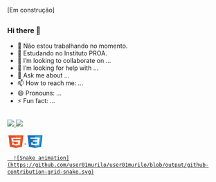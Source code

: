 [Em construção]
##

### Hi there 👋

- 🔭 Não estou trabalhando no momento.
- 🌱 Estudando no Instituto PROA.
- 👯 I’m looking to collaborate on ...
- 🤔 I’m looking for help with ...
- 💬 Ask me about ...
- 📫 How to reach me: ...
- 😄 Pronouns: ...
- ⚡ Fun fact: ...
##
<div>
    <a href="https://github.com/User01murilo">
  <img height="150em" src="https://github-readme-stats.vercel.app/api?username=user01murilo&show_icons=true&theme=dark&include_all_commits=true&count_private=true"/>
  <img height="150em" src="https://github-readme-stats.vercel.app/api/top-langs/?username=user01murilo&layout=compact&langs_count=7&theme=dark"/>
</div>
  
  <div style="display: inline_block"><br>
    <img align="center" alt="Rafa-HTML" height="30" width="40" src="https://raw.githubusercontent.com/devicons/devicon/master/icons/html5/html5-original.svg">
    <img align="center" alt="Rafa-CSS" height="30" width="40" src="https://raw.githubusercontent.com/devicons/devicon/master/icons/css3/css3-original.svg">
      
      ![Snake animation](https://github.com/user01murilo/user01murilo/blob/output/github-contribution-grid-snake.svg)
  </div>
  
##
